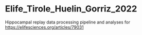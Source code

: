 # Elife_Tirole_Huelin_Gorriz_2022
Hippocampal replay data processing pipeline and analyses for https://elifesciences.org/articles/79031 
